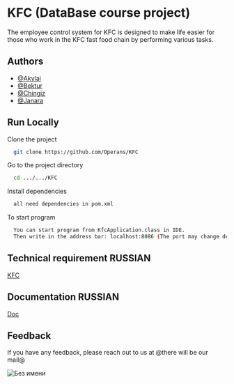 # KFC (DataBase course project)

The employee control system for KFC is designed to make life easier for those who work in the KFC fast food chain by performing various tasks.


## Authors

- [@Akylai](https://github.com/AkkisRa)
- [@Bektur](https://github.com/bekturmsv)
- [@Chingiz](https://github.com/Operans)
- [@Janara](https://github.com/Janaras)


## Run Locally

Clone the project

```bash
  git clone https://github.com/Operans/KFC
```

Go to the project directory

```bash
  cd .../.../KFC
```

Install dependencies

```bash
  all need dependencies in pom.xml
```

To start program

```bash
  You can start program from KfcApplication.class in IDE.
  Then write in the address bar: localhost:8086 (The port may change depending on what you specified in application.properties)
```

  ## Technical requirement RUSSIAN

[KFC](https://docs.google.com/document/d/1-ZLSsOMkuq5MxGo1SS_3LuVPwi6DY3qcDNPD5UYPF8Y/edit?usp=sharing)

## Documentation RUSSIAN

[Doc]([link](https://docs.google.com/document/d/13vGnux_UtOCq3LBbrOQqWana86pLasMEfZW2TyvpbUo/edit?usp=sharing))


## Feedback

If you have any feedback, please reach out to us at @there will be our mail@

![Без имени](https://user-images.githubusercontent.com/97016997/233830784-5f453e8d-c3d6-4a3f-a2f7-6295f93b07c3.png)


